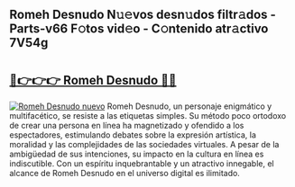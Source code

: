 ## Romeh Desnudo N𝚞𝚎vos desn𝚞dos filtr𝚊dos - Parts-v66 F𝚘tos vid𝚎o - C𝚘ntenido atr𝚊ctivo 7V54g

# <h2><a href="http://mb5tae.tromn.icu/?c=Romeh+Desnudo">🔗👉👉👉 Romeh Desnudo 🔗🔗</a></h2>

[![Romeh Desnudo nuevo](https://i.imgur.com/pEAQMta.gif)](http://mb5tae.tromn.icu/?c=Romeh+Desnudo)
Romeh Desnudo, un personaje enigmático y multifacético, se resiste a las etiquetas simples. Su método poco ortodoxo de crear una persona en línea ha magnetizado y ofendido a los espectadores, estimulando debates sobre la expresión artística, la moralidad y las complejidades de las sociedades virtuales. A pesar de la ambigüedad de sus intenciones, su impacto en la cultura en línea es indiscutible. Con un espíritu inquebrantable y un atractivo innegable, el alcance de Romeh Desnudo en el universo digital es ilimitado.
